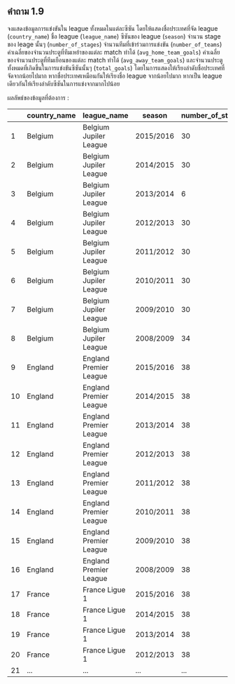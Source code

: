 ## คำถาม 1.9
จงแสดงข้อมูลการแข่งขันใน league ทั้งหมดในแต่ละซีซัน โดยให้แสดงชื่อประเทศที่จัด league (`country_name`) ชื่อ league (`league_name`) ซีซันของ league (`season`) จำนวน stage ของ leage นั้นๆ (`number_of_stages`) จำนวนทีมที่เข้าร่วมการแข่งขัน (`number_of_teams`) ค่าเฉลี่ยของจำนวนประตูที่ทีมเหย้าของแต่ละ match ทำได้ (`avg_home_team_goals`) ค่าเฉลี่ยของจำนวนประตูที่ทีมเยือนของแต่ละ match ทำได้ (`avg_away_team_goals`) และจำนวนประตูทั้งหมดที่เกิดขึ้นในการแข่งขันซีซันนั้นๆ (`total_goals`) โดยในการแสดงให้เรียงลำดับชื่อประเทศที่จัดจากน้อยไปมาก หากชื่อประเทศเหมือนกันให้เรียงชื่อ league จากน้อยไปมาก หากเป็น league เดียวกันให้เรียงลำดับซีซันในการแข่งจากมากไปน้อย

ผลลัพธ์ของข้อมูลที่ต้องการ :

|    | country_name | league_name            | season    | number_of_stages | number_of_teams | avg_home_team_goals | avg_away_team_goals | total_goals |
|----|--------------|------------------------|-----------|------------------|-----------------|---------------------|---------------------|-------------|
| 1  | Belgium      | Belgium Jupiler League | 2015/2016 | 30               | 16              | 1.675               | 1.21666666666667    | 694         |
| 2  | Belgium      | Belgium Jupiler League | 2014/2015 | 30               | 16              | 1.56666666666667    | 1.21666666666667    | 668         |
| 3  | Belgium      | Belgium Jupiler League | 2013/2014 | 6                | 4               | 1.5                 | 1.0                 | 30          |
| 4  | Belgium      | Belgium Jupiler League | 2012/2013 | 30               | 16              | 1.5625              | 1.36666666666667    | 703         |
| 5  | Belgium      | Belgium Jupiler League | 2011/2012 | 30               | 16              | 1.75416666666667    | 1.125               | 691         |
| 6  | Belgium      | Belgium Jupiler League | 2010/2011 | 30               | 16              | 1.59166666666667    | 1.05416666666667    | 635         |
| 7  | Belgium      | Belgium Jupiler League | 2009/2010 | 30               | 15              | 1.46666666666667    | 1.22380952380952    | 565         |
| 8  | Belgium      | Belgium Jupiler League | 2008/2009 | 34               | 18              | 1.63071895424837    | 1.16339869281046    | 855         |
| 9  | England      | England Premier League | 2015/2016 | 38               | 20              | 1.49210526315789    | 1.20789473684211    | 1026        |
| 10 | England      | England Premier League | 2014/2015 | 38               | 20              | 1.47368421052632    | 1.09210526315789    | 975         |
| 11 | England      | England Premier League | 2013/2014 | 38               | 20              | 1.57368421052632    | 1.19473684210526    | 1052        |
| 12 | England      | England Premier League | 2012/2013 | 38               | 20              | 1.55789473684211    | 1.23947368421053    | 1063        |
| 13 | England      | England Premier League | 2011/2012 | 38               | 20              | 1.58947368421053    | 1.21578947368421    | 1066        |
| 14 | England      | England Premier League | 2010/2011 | 38               | 20              | 1.62368421052632    | 1.17368421052632    | 1063        |
| 15 | England      | England Premier League | 2009/2010 | 38               | 20              | 1.69736842105263    | 1.07368421052632    | 1053        |
| 16 | England      | England Premier League | 2008/2009 | 38               | 20              | 1.4                 | 1.07894736842105    | 942         |
| 17 | France       | France Ligue 1         | 2015/2016 | 38               | 20              | 1.43684210526316    | 1.08947368421053    | 960         |
| 18 | France       | France Ligue 1         | 2014/2015 | 38               | 20              | 1.41052631578947    | 1.08157894736842    | 947         |
| 19 | France       | France Ligue 1         | 2013/2014 | 38               | 20              | 1.41578947368421    | 1.03947368421053    | 933         |
| 20 | France       | France Ligue 1         | 2012/2013 | 38               | 20              | 1.46842105263158    | 1.07631578947368    | 967         |
| 21 | ...          | ...                    | ...       | ...              | ...             | ...                 | ...                 | ...         |